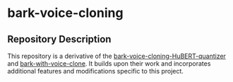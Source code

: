 # bark-voice-cloning

## Repository Description

This repository is a derivative of the [bark-voice-cloning-HuBERT-quantizer](https://github.com/gitmylo/bark-voice-cloning-HuBERT-quantizer.git) and [bark-with-voice-clone](https://github.com/serp-ai/bark-with-voice-clone.git). It builds upon their work and incorporates additional features and modifications specific to this project.
